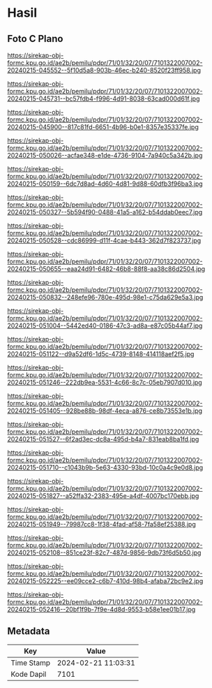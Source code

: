 # Hasil

## Foto C Plano

https://sirekap-obj-formc.kpu.go.id/ae2b/pemilu/pdpr/71/01/32/20/07/7101322007002-20240215-045552--5f10d5a8-903b-46ec-b240-8520f23ff958.jpg

https://sirekap-obj-formc.kpu.go.id/ae2b/pemilu/pdpr/71/01/32/20/07/7101322007002-20240215-045731--bc57fdb4-f996-4d91-8038-63cad000d61f.jpg

https://sirekap-obj-formc.kpu.go.id/ae2b/pemilu/pdpr/71/01/32/20/07/7101322007002-20240215-045900--817c81fd-6651-4b96-b0e1-8357e35337fe.jpg

https://sirekap-obj-formc.kpu.go.id/ae2b/pemilu/pdpr/71/01/32/20/07/7101322007002-20240215-050026--acfae348-e1de-4736-9104-7a940c5a342b.jpg

https://sirekap-obj-formc.kpu.go.id/ae2b/pemilu/pdpr/71/01/32/20/07/7101322007002-20240215-050159--6dc7d8ad-4d60-4d81-9d88-60dfb3f96ba3.jpg

https://sirekap-obj-formc.kpu.go.id/ae2b/pemilu/pdpr/71/01/32/20/07/7101322007002-20240215-050327--5b594f90-0488-41a5-a162-b54ddab0eec7.jpg

https://sirekap-obj-formc.kpu.go.id/ae2b/pemilu/pdpr/71/01/32/20/07/7101322007002-20240215-050528--cdc86999-d11f-4cae-b443-362d7f823737.jpg

https://sirekap-obj-formc.kpu.go.id/ae2b/pemilu/pdpr/71/01/32/20/07/7101322007002-20240215-050655--eaa24d91-6482-46b8-88f8-aa38c86d2504.jpg

https://sirekap-obj-formc.kpu.go.id/ae2b/pemilu/pdpr/71/01/32/20/07/7101322007002-20240215-050832--248efe96-780e-495d-98e1-c75da629e5a3.jpg

https://sirekap-obj-formc.kpu.go.id/ae2b/pemilu/pdpr/71/01/32/20/07/7101322007002-20240215-051004--5442ed40-0186-47c3-ad8a-e87c05b44af7.jpg

https://sirekap-obj-formc.kpu.go.id/ae2b/pemilu/pdpr/71/01/32/20/07/7101322007002-20240215-051122--d9a52df6-1d5c-4739-8148-414118aef2f5.jpg

https://sirekap-obj-formc.kpu.go.id/ae2b/pemilu/pdpr/71/01/32/20/07/7101322007002-20240215-051246--222db9ea-5531-4c66-8c7c-05eb7907d010.jpg

https://sirekap-obj-formc.kpu.go.id/ae2b/pemilu/pdpr/71/01/32/20/07/7101322007002-20240215-051405--928be88b-98df-4eca-a876-ce8b73553e1b.jpg

https://sirekap-obj-formc.kpu.go.id/ae2b/pemilu/pdpr/71/01/32/20/07/7101322007002-20240215-051527--6f2ad3ec-dc8a-495d-b4a7-831eab8ba1fd.jpg

https://sirekap-obj-formc.kpu.go.id/ae2b/pemilu/pdpr/71/01/32/20/07/7101322007002-20240215-051710--c1043b9b-5e63-4330-93bd-10c0a4c9e0d8.jpg

https://sirekap-obj-formc.kpu.go.id/ae2b/pemilu/pdpr/71/01/32/20/07/7101322007002-20240215-051827--a52ffa32-2383-495e-a4df-4007bc170ebb.jpg

https://sirekap-obj-formc.kpu.go.id/ae2b/pemilu/pdpr/71/01/32/20/07/7101322007002-20240215-051949--79987cc8-1f38-4fad-af58-7fa58ef25388.jpg

https://sirekap-obj-formc.kpu.go.id/ae2b/pemilu/pdpr/71/01/32/20/07/7101322007002-20240215-052108--851ce23f-82c7-487d-9856-9db73f6d5b50.jpg

https://sirekap-obj-formc.kpu.go.id/ae2b/pemilu/pdpr/71/01/32/20/07/7101322007002-20240215-052225--ee09cce2-c6b7-410d-98b4-afaba72bc9e2.jpg

https://sirekap-obj-formc.kpu.go.id/ae2b/pemilu/pdpr/71/01/32/20/07/7101322007002-20240215-052416--20bf1f9b-7f9e-4d8d-9553-b58e1ee01b17.jpg


## Metadata

| Key        | Value               |
| ---------- | ------------------- |
| Time Stamp | 2024-02-21 11:03:31 |
| Kode Dapil | 7101                |



